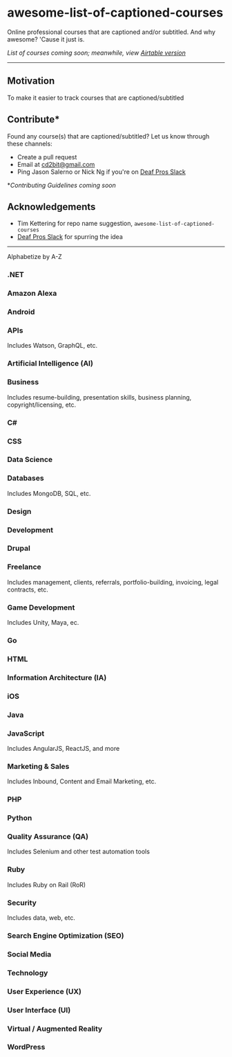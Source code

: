 # awesome-list-of-captioned-courses
Online professional courses that are captioned and/or subtitled. And why awesome? 'Cause it just is.

*List of courses coming soon; meanwhile, view [Airtable version](https://airtable.com/shr4C4ccaiyTQDDSg/tblCEvvhzqp1bgCoC)* 

- - - - -

## Motivation

To make it easier to track courses that are captioned/subtitled

## Contribute*
Found any course(s) that are captioned/subtitled? Let us know through these channels:
- Create a pull request
- Email at [cd2bit@gmail.com](mailto:cd2bit@gmail.com)
- Ping Jason Salerno or Nick Ng if you're on [Deaf Pros Slack](https://www.deafpros.com/)

**Contributing Guidelines coming soon*

## Acknowledgements

- Tim Kettering for repo name suggestion, `awesome-list-of-captioned-courses`
- [Deaf Pros Slack](https://www.deafpros.com/) for spurring the idea

- - - - -

Alphabetize by A-Z

### .NET

### Amazon Alexa

### Android

### APIs
Includes Watson, GraphQL, etc.

### Artificial Intelligence (AI)

### Business
Includes resume-building, presentation skills, business planning, copyright/licensing, etc.

### C#

### CSS

### Data Science

### Databases
Includes MongoDB, SQL, etc.

### Design

### Development

### Drupal

### Freelance
Includes management, clients, referrals, portfolio-building, invoicing, legal contracts, etc.

### Game Development
Includes Unity, Maya, ec.

### Go

### HTML

### Information Architecture (IA)

### iOS

### Java

### JavaScript
Includes AngularJS, ReactJS, and more 

### Marketing & Sales
Includes Inbound, Content and Email Marketing, etc.

### PHP

### Python

### Quality Assurance (QA)
Includes Selenium and other test automation tools

### Ruby
Includes Ruby on Rail (RoR)

### Security
Includes data, web, etc.

### Search Engine Optimization (SEO)

### Social Media

### Technology

### User Experience (UX)

### User Interface (UI)

### Virtual / Augmented Reality

### WordPress